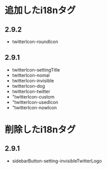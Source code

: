 # 追加したi18nタグ
## 2.9.2
- twitterIcon-roundIcon
## 2.9.1
- twitterIcon-settingTitle
- twitterIcon-nomal
- twitterIcon-invisible
- twitterIcon-dog
- twitterIcon-twitter
- "twitterIcon-custom
- "twitterIcon-usedIcon
- "twitterIcon-nowIcon

# 削除したi18nタグ
## 2.9.1
- sidebarButton-setting-invisibleTwitterLogo